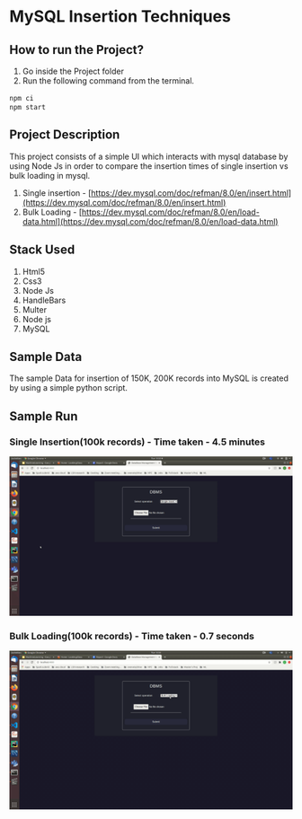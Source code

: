 # MySQL Insertion Techniques

## How to run the Project?
1. Go inside the Project folder
2. Run the following command from the terminal.
```
npm ci
npm start
```

## Project Description
This project consists of a simple UI which interacts with mysql database by using Node Js in order to compare the insertion times of single insertion vs bulk loading in mysql.
1. Single insertion - [https://dev.mysql.com/doc/refman/8.0/en/insert.html](https://dev.mysql.com/doc/refman/8.0/en/insert.html)
2. Bulk Loading - [https://dev.mysql.com/doc/refman/8.0/en/load-data.html](https://dev.mysql.com/doc/refman/8.0/en/load-data.html)

## Stack Used
1. Html5
2. Css3
3. Node Js
4. HandleBars
5. Multer
6. Node js
7. MySQL

## Sample Data
The sample Data for insertion of 150K, 200K records into MySQL is created by using a simple python script.

## Sample Run
### Single Insertion(100k records) - Time taken - 4.5 minutes
![Single Insertion](output-gif/1single-insertion.gif)
### Bulk Loading(100k records) - Time taken - 0.7 seconds
![Bulk Loading](output-gif/3bulk-loading.gif)
